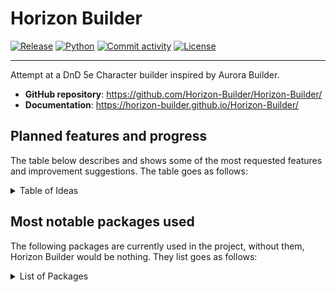 <!--
   Copyright 2024 GustavoSchip

   Licensed under the Apache License, Version 2.0 (the "License");
   you may not use this file except in compliance with the License.
   You may obtain a copy of the License at

       http://www.apache.org/licenses/LICENSE-2.0

   Unless required by applicable law or agreed to in writing, software
   distributed under the License is distributed on an "AS IS" BASIS,
   WITHOUT WARRANTIES OR CONDITIONS OF ANY KIND, either express or implied.
   See the License for the specific language governing permissions and
   limitations under the License.
-->

# Horizon Builder

[![Release](https://img.shields.io/github/v/release/Horizon-Builder/Horizon-Builder)](https://img.shields.io/github/v/release/Horizon-Builder/Horizon-Builder)
[![Python](https://img.shields.io/badge/Python-v3.11-blue)](https://www.python.org/downloads/release/python-311/)
[![Commit activity](https://img.shields.io/github/commit-activity/m/Horizon-Builder/Horizon-Builder)](https://img.shields.io/github/commit-activity/m/Horizon-Builder/Horizon-Builder)
[![License](https://img.shields.io/github/license/Horizon-Builder/Horizon-Builder)](https://img.shields.io/github/license/Horizon-Builder/Horizon-Builder)

---

Attempt at a DnD 5e Character builder inspired by Aurora Builder.

- **GitHub repository**: <https://github.com/Horizon-Builder/Horizon-Builder/>
- **Documentation**: <https://horizon-builder.github.io/Horizon-Builder/>

## Planned features and progress

The table below describes and shows some of the most requested features and improvement suggestions. The table goes as
follows:

<details>
<summary>Table of Ideas</summary>

| Idea                                                        | Description                                                                                                                                                                                                                         | Priority | Progress |
| ----------------------------------------------------------- | ----------------------------------------------------------------------------------------------------------------------------------------------------------------------------------------------------------------------------------- | -------- | -------- |
| (Graphical) User Interface                                  | Make it easier to work with data for the end user.                                                                                                                                                                                  | MED      | ~0%      |
| Modular + configurable PDFs                                 | Make all kinds of DnD Character Sheet PDFs compatible for more variety and customisation options.                                                                                                                                   | LOW      | N/A      |
| Combat + utilities for game sessions                        | Make playing using a computer/laptop more bearable by implementing a unique sheet section with all important (combat) stats near each other and also provide tools such as a dice roller for attacks, saves and skills.             | LOW      | N/A      |
| Local web app for better compatibility                      | Make this builder have a fully fledged integrated web app to have compatibility with almost every OS.                                                                                                                               | HIGH     | ~40%     |
| Custom content (YML) editor/studio                          | Make a dedicated section to the app that makes producing custom content much easier.                                                                                                                                                | MED      | N/A      |
| Cache system to speed up (custom) content (YML) (If needed) | Make it so that (if needed) (custom) content can be cached for faster load times.                                                                                                                                                   | MED      | N/A      |
| DM Source control + campaign level config files for sources | Make it possible for DMs to specify which sources can and cannot be used by the players for character creation, these rules can be defined in a campaign configuration that can be replicated on all or selected players by the DM. | LOW      | N/A      |
| Websockets for DM \<-> Player Aurora sessions               | Make it even possible that more clients can connect to each other via the use of websockets, the setup should be as straight forward as possible.                                                                                   | LOW      | ~0%      |
| Server/Interface only mode + mixed mode                     | Make it be able to run in only Server or Interface mode, while still making sure that having both in the same process is supported.                                                                                                 | MED      | ~66%     |
| Campaign design tools + notes                               | Make a dedicated section for campaign related tools for DMs, a notes section would also increase productivity.                                                                                                                      | LOW      | N/A      |

</details>

## Most notable packages used

The following packages are currently used in the project, without them, Horizon Builder would be nothing. They list goes
as follows:

<details>
<summary>List of Packages</summary>

- [Flask](https://github.com/pallets/flask)
- [Flask-SocketIO](https://github.com/miguelgrinberg/flask-socketio)
- [gevent](https://github.com/gevent/gevent)
- [$ click\_](https://github.com/pallets/click)
- [PyYAML](https://github.com/yaml/pyyaml)
- [Pydantic](https://docs.pydantic.dev/latest/)

</details>
